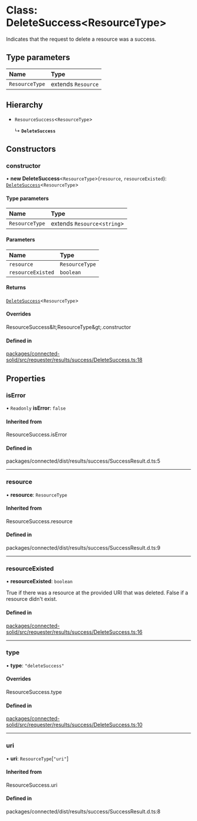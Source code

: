 # Class: DeleteSuccess\<ResourceType\>

Indicates that the request to delete a resource was a success.

## Type parameters

| Name | Type |
| :------ | :------ |
| `ResourceType` | extends `Resource` |

## Hierarchy

- `ResourceSuccess`\<`ResourceType`\>

  ↳ **`DeleteSuccess`**

## Constructors

### constructor

• **new DeleteSuccess**\<`ResourceType`\>(`resource`, `resourceExisted`): [`DeleteSuccess`](DeleteSuccess.md)\<`ResourceType`\>

#### Type parameters

| Name | Type |
| :------ | :------ |
| `ResourceType` | extends `Resource`\<`string`\> |

#### Parameters

| Name | Type |
| :------ | :------ |
| `resource` | `ResourceType` |
| `resourceExisted` | `boolean` |

#### Returns

[`DeleteSuccess`](DeleteSuccess.md)\<`ResourceType`\>

#### Overrides

ResourceSuccess\&lt;ResourceType\&gt;.constructor

#### Defined in

[packages/connected-solid/src/requester/results/success/DeleteSuccess.ts:18](https://github.com/o-development/ldo/blob/db87958cb6f858f6cf7340ba5d9536a3a794d587/packages/connected-solid/src/requester/results/success/DeleteSuccess.ts#L18)

## Properties

### isError

• `Readonly` **isError**: ``false``

#### Inherited from

ResourceSuccess.isError

#### Defined in

packages/connected/dist/results/success/SuccessResult.d.ts:5

___

### resource

• **resource**: `ResourceType`

#### Inherited from

ResourceSuccess.resource

#### Defined in

packages/connected/dist/results/success/SuccessResult.d.ts:9

___

### resourceExisted

• **resourceExisted**: `boolean`

True if there was a resource at the provided URI that was deleted. False if
a resource didn't exist.

#### Defined in

[packages/connected-solid/src/requester/results/success/DeleteSuccess.ts:16](https://github.com/o-development/ldo/blob/db87958cb6f858f6cf7340ba5d9536a3a794d587/packages/connected-solid/src/requester/results/success/DeleteSuccess.ts#L16)

___

### type

• **type**: ``"deleteSuccess"``

#### Overrides

ResourceSuccess.type

#### Defined in

[packages/connected-solid/src/requester/results/success/DeleteSuccess.ts:10](https://github.com/o-development/ldo/blob/db87958cb6f858f6cf7340ba5d9536a3a794d587/packages/connected-solid/src/requester/results/success/DeleteSuccess.ts#L10)

___

### uri

• **uri**: `ResourceType`[``"uri"``]

#### Inherited from

ResourceSuccess.uri

#### Defined in

packages/connected/dist/results/success/SuccessResult.d.ts:8
